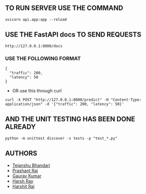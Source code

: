 ## TO RUN SERVER USE THE COMMAND
```
uvicorn api.app:app --reload
```
## USE THE FastAPI docs TO SEND REQUESTS
```
http://127.0.0.1:8000/docs
```
### USE THE FOLLOWING FORMAT
```
{
  "traffic": 200,
  "latency": 50
}
```
- OR use this through curl 
```
curl -X POST "http://127.0.0.1:8000/predict" -H "Content-Type: application/json" -d '{"traffic": 200, "latency": 50}'
```
## AND THE UNIT TESTING HAS BEEN DONE ALREADY 
```
python -m unittest discover -s tests -p "test_*.py"

```


## AUTHORS
- [Tejanshu Bhandari](https://github.com/TLxGHOST)
- [Prashant Raj](https://github.com/prashantraj1X1)
- [Gaurav Kumar](https://github.com/Gaurav-kr7103)
- [Harsh Ray](https://github.com/HarshRay04)
- [Harshit Raj](https://github.com/Haarshit19)
